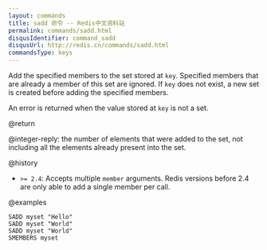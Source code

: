 ```yaml
---
layout: commands
title: sadd 命令 -- Redis中文资料站
permalink: commands/sadd.html
disqusIdentifier: command_sadd
disqusUrl: http://redis.cn/commands/sadd.html
commandsType: keys
---
```


Add the specified members to the set stored at `key`.
Specified members that are already a member of this set are ignored.
If `key` does not exist, a new set is created before adding the specified
members.

An error is returned when the value stored at `key` is not a set.

@return

@integer-reply: the number of elements that were added to the set, not including
all the elements already present into the set.

@history

* `>= 2.4`: Accepts multiple `member` arguments.
  Redis versions before 2.4 are only able to add a single member per call.

@examples

```cli
SADD myset "Hello"
SADD myset "World"
SADD myset "World"
SMEMBERS myset
```
